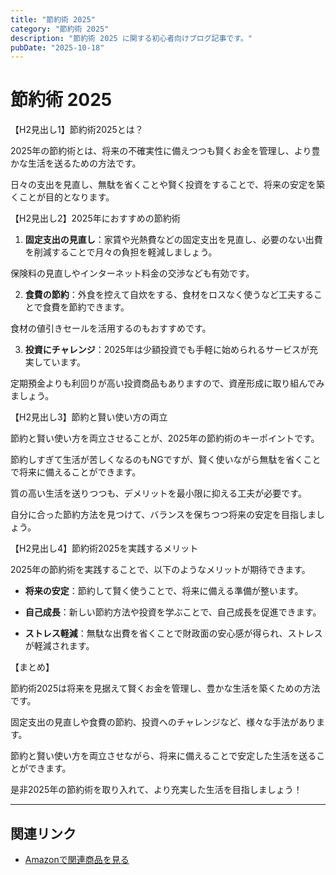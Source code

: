 ```yaml
---
title: "節約術 2025"
category: "節約術 2025"
description: "節約術 2025 に関する初心者向けブログ記事です。"
pubDate: "2025-10-18"
---
```


# 節約術 2025

【H2見出し1】節約術2025とは？

2025年の節約術とは、将来の不確実性に備えつつも賢くお金を管理し、より豊かな生活を送るための方法です。

日々の支出を見直し、無駄を省くことや賢く投資をすることで、将来の安定を築くことが目的となります。



【H2見出し2】2025年におすすめの節約術

1. **固定支出の見直し**：家賃や光熱費などの固定支出を見直し、必要のない出費を削減することで月々の負担を軽減しましょう。

保険料の見直しやインターネット料金の交渉なども有効です。



2. **食費の節約**：外食を控えて自炊をする、食材をロスなく使うなど工夫することで食費を節約できます。

食材の値引きセールを活用するのもおすすめです。



3. **投資にチャレンジ**：2025年は少額投資でも手軽に始められるサービスが充実しています。

定期預金よりも利回りが高い投資商品もありますので、資産形成に取り組んでみましょう。



【H2見出し3】節約と賢い使い方の両立

節約と賢い使い方を両立させることが、2025年の節約術のキーポイントです。

節約しすぎて生活が苦しくなるのもNGですが、賢く使いながら無駄を省くことで将来に備えることができます。



質の高い生活を送りつつも、デメリットを最小限に抑える工夫が必要です。

自分に合った節約方法を見つけて、バランスを保ちつつ将来の安定を目指しましょう。



【H2見出し4】節約術2025を実践するメリット

2025年の節約術を実践することで、以下のようなメリットが期待できます。



- **将来の安定**：節約して賢く使うことで、将来に備える準備が整います。


- **自己成長**：新しい節約方法や投資を学ぶことで、自己成長を促進できます。


- **ストレス軽減**：無駄な出費を省くことで財政面の安心感が得られ、ストレスが軽減されます。



【まとめ】

節約術2025は将来を見据えて賢くお金を管理し、豊かな生活を築くための方法です。

固定支出の見直しや食費の節約、投資へのチャレンジなど、様々な手法があります。

節約と賢い使い方を両立させながら、将来に備えることで安定した生活を送ることができます。

是非2025年の節約術を取り入れて、より充実した生活を目指しましょう！

---

## 関連リンク

- [Amazonで関連商品を見る](https://www.amazon.co.jp/s?k=%E7%AF%80%E7%B4%84%E8%A1%93+2025&tag=autowritehubai-22)

